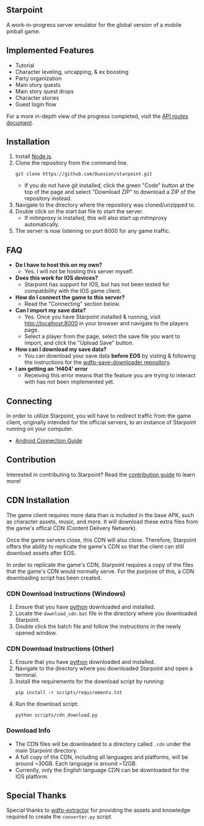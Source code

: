 ## Starpoint
A work-in-progress server emulator for the global version of a mobile pinball game.

## Implemented Features
* Tutorial
* Character leveling, uncapping, & ex boosting
* Party organization
* Main story quests
* Main story quest drops
* Character stories
* Guest login flow

For a more in-depth view of the progress completed, visit the [API routes document](/docs/routes.md).

## Installation
1. Install [Node.js](https://nodejs.org/en/download/package-manager).
2. Clone the repository from the command line.
   ```
   git clone https://github.com/Duosion/starpoint.git
   ```
   - If you do not have git installed, click the green "Code" button at the top of the page and select "Download ZIP" to download a ZIP of the repository instead.
3. Navigate to the directory where the repository was cloned/unzipped to.
4. Double click on the start.bat file to start the server.
   - If mitmproxy is installed, this will also start up mitmproxy automatically.
4. The server is now listening on port 8000 for any game traffic.

## FAQ
- **Do I have to host this on my own?**
  - Yes. I will not be hosting this server myself.
- **Does this work for IOS devices?**
  - Starpoint has support for IOS, but has not been tested for compatibility with the IOS game client.
- **How do I connect the game to this server?**
  - Read the "Connecting" section below.
- **Can I import my save data?**
  - Yes. Once you have Starpoint installed & running, visit [http://localhost:8000](http://localhost:8000) in your browser and navigate to the players page.
  - Select a player from the page, select the save file you want to import, and click the "Upload Save" button.
- **How can I download my save data?**
  - You can download your save data **before EOS** by visting & following the instructions for the [wdfp-save-downloader repository](https://github.com/Duosion/wdfp-save-downloader).
- **I am getting an 'H404' error**
  - Receiving this error means that the feature you are trying to interact with has not been implemented yet.

## Connecting
In order to utilize Starpoint, you will have to redirect traffic from the game client, originally intended for the official servers, to an instance of Starpoint running on your computer.
- [Android Connection Guide](/docs/connecting-android.md)

## Contribution
Interested in contributing to Starpoint? Read the [contribution guide](/docs/contributing.md) to learn more!

## CDN Installation
The game client requires more data than is included in the base APK, such as character assets, music, and more. It will download these extra files from the game's offical CDN (Content Delivery Network).

Once the game servers close, this CDN will also close. Therefore, Starpoint offers the ability to replicate the game's CDN so that the client can still download assets after EOS.

In order to replicate the game's CDN, Starpoint requires a copy of the files that the game's CDN would normally serve. For the purpose of this, a CDN downloading script has been created.

### CDN Download Instructions (Windows)
1. Ensure that you have [python](https://www.python.org/downloads/) downloaded and installed.
2. Locate the ``download_cdn.bat`` file in the directory where you downloaded Starpoint.
3. Double click the batch file and follow the instructions in the newly opened window.

### CDN Download Instructions (Other)
1. Ensure that you have [python](https://www.python.org/downloads/) downloaded and installed.
2. Navigate to the directory where you downloaded Starpoint and open a terminal.
3. Install the requirements for the download script by running:
   ```
   pip install -r scripts/requirements.txt
   ```
4. Run the download script:
   ```
   python scripts/cdn_download.py
   ```

### Download Info
- The CDN files will be downloaded to a directory called ``.cdn`` under the main Starpoint directory.
- A full copy of the CDN, including all languages and platforms, will be around ~30GB. Each language is around ~12GB.
- Currently, only the English language CDN can be downloaded for the IOS platform.

## Special Thanks
Special thanks to [wdfp-extractor](https://github.com/ScripterSugar/wdfp-extractor) for providing the assets and knowledge required to create the ``converter.py`` script.